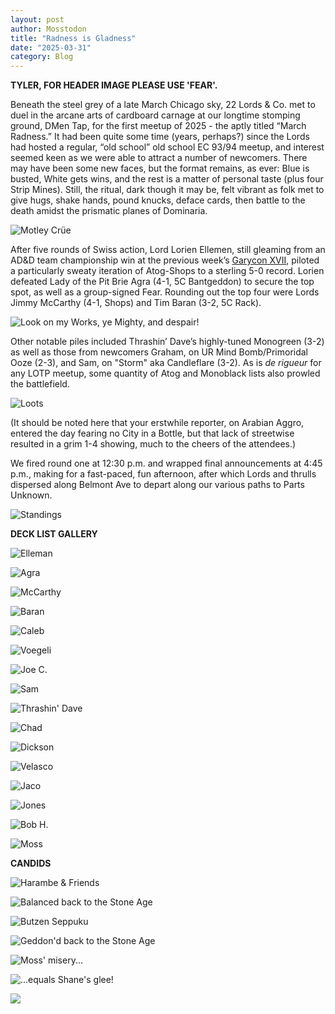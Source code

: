 ```yaml
---
layout: post
author: Mosstodon
title: "Radness is Gladness"
date: "2025-03-31"
category: Blog
---
```


**TYLER, FOR HEADER IMAGE PLEASE USE 'FEAR'.**

Beneath the steel grey of a late March Chicago sky, 22 Lords & Co. met to duel in the arcane arts of cardboard carnage at our longtime stomping ground, DMen Tap, for the first meetup of 2025 - the aptly titled “March Radness.” It had been quite some time (years, perhaps?) since the Lords had hosted a regular, “old school” old school EC 93/94 meetup, and interest seemed keen as we were able to attract a number of newcomers. There may have been some new faces, but the format remains, as ever: Blue is busted, White gets wins, and the rest is a matter of personal taste (plus four Strip Mines). Still, the ritual, dark though it may be, felt vibrant as folk met to give hugs, shake hands, pound knucks, deface cards, then battle to the death amidst the prismatic planes of Dominaria.

![Motley Crüe](/assets/images/marchradness/marchradnesscandids/crew.jpg)

After five rounds of Swiss action, Lord Lorien Ellemen, still gleaming from an AD&D team championship win at the previous week’s [Garycon XVII](https://lordsofthepit.com/2025/03/28/gary-con-there-and-back-again/), piloted a particularly sweaty iteration of Atog-Shops to a sterling 5-0 record. Lorien defeated Lady of the Pit Brie Agra (4-1, 5C Bantgeddon) to secure the top spot, as well as a group-signed Fear. Rounding out the top four were Lords Jimmy McCarthy (4-1, Shops) and Tim Baran (3-2, 5C Rack).

![Look on my Works, ye Mighty, and despair!](/assets/images/marchradness/marchradnesscandids/sweathog.jpg)

Other notable piles included Thrashin’ Dave’s highly-tuned Monogreen (3-2) as well as those from newcomers Graham, on UR Mind Bomb/Primoridal Ooze (2-3), and Sam, on "Storm" aka Candleflare (3-2). As is *de rigueur* for any LOTP meetup, some quantity of Atog and Monoblack lists also prowled the battlefield.

![Loots](/assets/images/marchradness/marchradnesscandids/signedloots.jpg)

(It should be noted here that your erstwhile reporter, on Arabian Aggro, entered the day fearing no City in a Bottle, but that lack of streetwise resulted in a grim 1-4 showing, much to the cheers of the attendees.)

We fired round one at 12:30 p.m. and wrapped final announcements at 4:45 p.m., making for a fast-paced, fun afternoon, after which Lords and thrulls dispersed along Belmont Ave to depart along our various paths to Parts Unknown.

![Standings](/assets/images/marchradness/marchradnesscandids/standings.jpg)

**DECK LIST GALLERY**

![Elleman](/assets/images/marchradness/marchradnesscandids/01elleman.jpg)

![Agra](/assets/images/marchradness/marchradnesscandids/02agra.jpg)

![McCarthy](/assets/images/marchradness/marchradnesscandids/03mccarthy.jpg)

![Baran](/assets/images/marchradness/marchradnesscandids/04baran.png)

![Caleb](/assets/images/marchradness/marchradnesscandids/05caleb.jpg)

![Voegeli](/assets/images/marchradness/marchradnesscandids/06voegeli.jpg)

![Joe C.](/assets/images/marchradness/marchradnesscandids/07joec.jpg)

![Sam](/assets/images/marchradness/marchradnesscandids/09sam.jpg)

![Thrashin' Dave](/assets/images/marchradness/marchradnesscandids/10thrashindave.jpg)

![Chad](/assets/images/marchradness/marchradnesscandids/14chad.png)

![Dickson](/assets/images/marchradness/marchradnesscandids/15dickson.jpg)

![Velasco](/assets/images/marchradness/marchradnesscandids/16velasco.jpg)

![Jaco](/assets/images/marchradness/marchradnesscandids/18jaco.jpg)

![Jones](/assets/images/marchradness/marchradnesscandids/19jones.jpg)

![Bob H.](/assets/images/marchradness/marchradnesscandids/20bobh.png)

![Moss](/assets/images/marchradness/marchradnesscandids/21moss.jpg)

**CANDIDS**

![Harambe & Friends](/assets/images/marchradness/marchradnesscandids/arabians.jpg)

![Balanced back to the Stone Age](/assets/images/marchradness/marchradnesscandids/balancestoneage.jpg)

![Butzen Seppuku](/assets/images/marchradness/marchradnesscandids/butzenseppuku.jpg)

![Geddon'd back to the Stone Age](/assets/images/marchradness/marchradnesscandids/geddonstoneage.jpg)

![Moss' misery...](/assets/images/marchradness/marchradnesscandids/mossballed.jpg)

![...equals Shane's glee!](/assets/images/marchradness/marchradnesscandids/shaneglee.jpg)

![](/assets/images/marchradness/marchradnesscandids/lootshamms.jpg)
